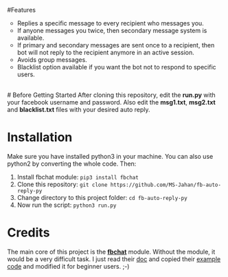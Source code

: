 #Features
<ul style="list-style-type:circle;">
<li>Replies a specific message to every recipient who messages you.</li>
<li>If anyone messages you twice, then secondary message system is available.</li>
<li>If primary and secondary messages are sent once to a recipient, then bot will not reply to the recipient anymore in an active session.</li>
<li>Avoids group messages.</li>
<li>Blacklist option available if you want the bot not to respond to specific users.</li>
</ul>
<br/>
# Before Getting Started
After cloning this repository, edit the <b>run.py</b> with your facebook username and password. Also edit the <b>msg1.txt</b>, <b>msg2.txt</b> and <b>blacklist.txt</b> files with your desired auto reply.

# Installation
Make sure you have installed python3 in your machine. You can also use python2 by converting the whole code.
Then:
<ol>
<li>Install fbchat module: <code>pip3 install fbchat</code></li>
<li>Clone this repository: <code>git clone https://github.com/MS-Jahan/fb-auto-reply-py</code></li>
<li>Change directory to this project folder: <code>cd fb-auto-reply-py</code></li>
<li>Now run the script: <code>python3 run.py</code></li>
</ol>

# Credits
The main core of this project is the <b><a href = 'https://github.com/carpedm20/fbchat'>fbchat</a></b> module. Without the module, it would be a very difficult task.
I just read their <a href = 'https://fbchat.readthedocs.io/en/master/'>doc</a> and copied their <a href = 'https://github.com/carpedm20/fbchat/tree/master/examples'>example code</a> and modified it for beginner users. ;-)
